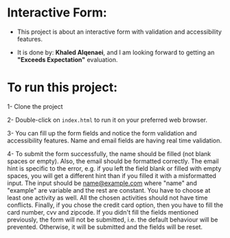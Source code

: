 # Interactive Form:
- This project is about an interactive form with validation and accessibility features.

- It is done by: **Khaled Alqenaei**, and I am looking forward to getting an **"Exceeds Expectation"** evaluation.

# To run this project:
1- Clone the project

2- Double-click on `index.html` to run it on your preferred web browser.

3- You can fill up the form fields and notice the form validation and accessibility features.
Name and email fields are having real time validation.

4- To submit the form successfully, the name should be filled (not blank spaces or empty). Also, the email should be formatted correctly.
The email hint is specific to the error, e.g. if you left the field blank or filled with empty spaces, you will get a different hint
than if you filled it with a misformatted input. The input should be name@example.com where "name" and "example" are variable and the rest are constant.
You have to choose at least one activity as well. All the chosen activities should not have time conflicts. Finally, if you chose the credit card option, then you have to fill the card number, cvv and zipcode.
If you didn't fill the fields mentioned previously, the form will not be submitted, i.e. the default behaviour will be prevented. Otherwise, it will be submitted and the fields will be reset.